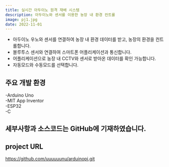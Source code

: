```yaml
---
title: 실시간 아두이노 원격 재배 시스템
description: 아두이노와 센서를 이용한 농장 내 환경 컨트롤 
image: pj1.jpg
date: 2022-11-01
---
```

* 아두이노 우노와 센서를 연결하여 농장 내 환경 데이터를 받고, 농장의 환경을 컨트롤합니다.  
* 블루투스 센서와 연결하여 스마트폰 어플리케이션과 통신합니다.  
* 어플리케이션으로 농장 내 CCTV와 센서로 받아온 데이터를 확인 가능합니다.  
* 자동모드와 수동모드를 선택합니다.  
  
## 주요 개발 환경  
-Arduino Uno  
-MIT App Inventor  
-ESP32  
-C  

## 세부사항과 소스코드는 GitHub에 기재하였습니다.  
## project URL  
<https://github.com/uuuuuunu/arduinopj.git>
